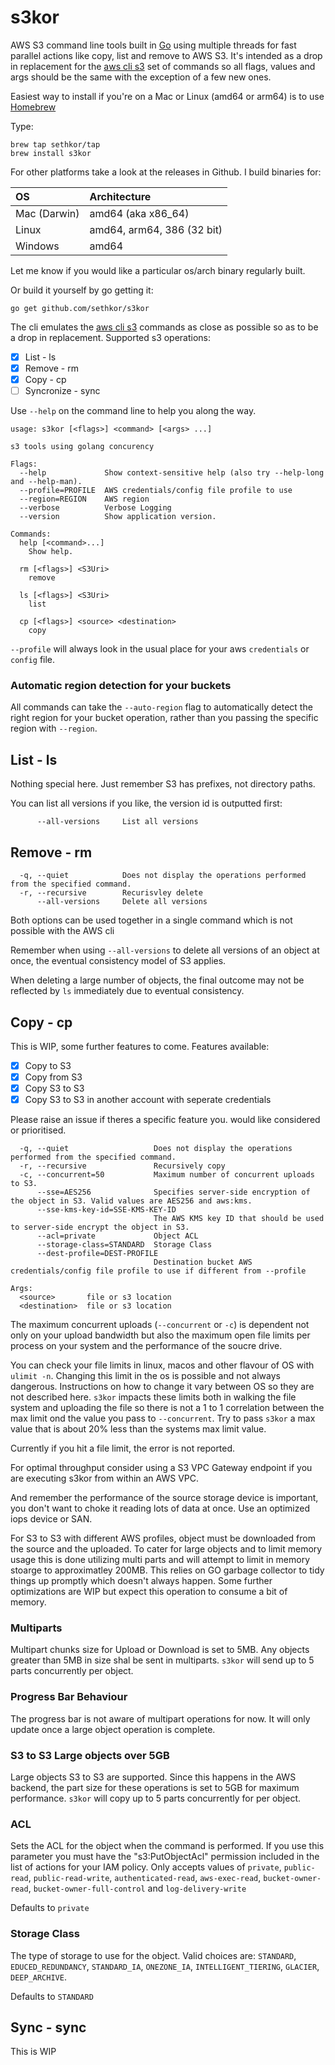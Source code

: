 # s3kor
AWS S3 command line tools built in [Go](https://golang.org/) using multiple threads for fast parallel actions like copy, list and remove to AWS S3.  It's intended as a drop in replacement for the [aws cli s3](https://docs.aws.amazon.com/cli/latest/reference/s3/cp.html) set of commands so all flags, values and args should be the same with the exception of a few new ones.

Easiest way to install if you're on a Mac or Linux (amd64 or arm64)  is to use [Homebrew](https://brew.sh/)

Type:

```
brew tap sethkor/tap
brew install s3kor
```

For other platforms take a look at the releases in Github.  I build binaries for:

|OS            | Architecture                           |
|:------------ |:-------------------------------------- |
|Mac (Darwin)  | amd64 (aka x86_64)                     |
|Linux         | amd64, arm64, 386 (32 bit) |
|Windows       | amd64                   |

Let me know if you would like a particular os/arch binary regularly built.

Or build it yourself by go getting it:
```
go get github.com/sethkor/s3kor
```


The cli emulates the [aws cli s3](https://aws.amazon.com/cli/) commands as close as possible so as to be a drop in replacement.  Supported s3 operations:

- [X] List - ls
- [X] Remove - rm
- [X] Copy - cp
- [ ] Syncronize - sync

Use `--help` on the command line to help you along the way.

```cassandraql
usage: s3kor [<flags>] <command> [<args> ...]

s3 tools using golang concurency

Flags:
  --help             Show context-sensitive help (also try --help-long and --help-man).
  --profile=PROFILE  AWS credentials/config file profile to use
  --region=REGION    AWS region
  --verbose          Verbose Logging
  --version          Show application version.

Commands:
  help [<command>...]
    Show help.

  rm [<flags>] <S3Uri>
    remove

  ls [<flags>] <S3Uri>
    list

  cp [<flags>] <source> <destination>
    copy
```

`--profile` will always look in the usual place for your aws `credentials` or `config` file.

### Automatic region detection for your buckets
All commands can take the `--auto-region` flag to automatically detect the right region for your bucket operation, rather than you passing the specific region with `--region`.


## List - ls
Nothing special here.  Just remember S3 has prefixes, not directory paths.

You can list all versions if you like, the version id is outputted first:

```
      --all-versions     List all versions
```
  

## Remove - rm
```
  -q, --quiet            Does not display the operations performed from the specified command.
  -r, --recursive        Recurisvley delete
      --all-versions     Delete all versions
```

Both options can be used together in a single command which is not possible with the AWS cli

Remember when using `--all-versions` to delete all versions of an object at once, the eventual consistency model of S3 applies.

When deleting a large number of objects, the final outcome may not be reflected by `ls` immediately due to eventual consistency.

## Copy - cp
This is WIP, some further features to come.  Features available:

- [X] Copy to S3
- [X] Copy from S3
- [X] Copy S3 to S3
- [X] Copy S3 to S3 in another account with seperate credentials

Please raise an issue if theres a specific feature you. would like considered or prioritised.

```
  -q, --quiet                   Does not display the operations performed from the specified command.
  -r, --recursive               Recursively copy
  -c, --concurrent=50           Maximum number of concurrent uploads to S3.
      --sse=AES256              Specifies server-side encryption of the object in S3. Valid values are AES256 and aws:kms.
      --sse-kms-key-id=SSE-KMS-KEY-ID  
                                The AWS KMS key ID that should be used to server-side encrypt the object in S3.
      --acl=private             Object ACL
      --storage-class=STANDARD  Storage Class
      --dest-profile=DEST-PROFILE  
                                Destination bucket AWS credentials/config file profile to use if different from --profile

Args:
  <source>       file or s3 location
  <destination>  file or s3 location
```

The maximum concurrent uploads (`--concurrent` or `-c`) is dependent not only on your upload bandwidth but also the maximum open file limits per process on your system and the performance of the soucre drive.  

You can check your file limits in linux, macos and other flavour of OS with `ulimit -n`.  Changing this limit in the os is possible and not always dangerous.  Instructions on how to change it vary between OS so they are not described here.  `s3kor` impacts these limits both in walking the file system and uploading the file so there is not a 1 to 1 correlation between the max limit ond the value you pass to `--concurrent`.  Try to pass `s3kor` a max value that is about 20% less than the systems max limit value.

Currently if you hit a file limit, the error is not reported.

For optimal throughput consider using a S3 VPC Gateway endpoint if you are executing s3kor from within an AWS VPC.

And remember the performance of the source storage device is important, you don't want to choke it reading lots of data at once.  Use an optimized iops device or SAN.

For S3 to S3 with different AWS profiles, object must be downloaded from the source and the uploaded.  To cater for large objects and to limit memory usage this is done utilizing multi parts and will attempt to limit in memory stoarge to approximatley 200MB.  This relies on GO garbage collector to tidy things up promptly which doesn't always happen.  Some further optimizations are WIP but expect this operation to consume a bit of memory.

### Multiparts
Multipart chunks size for Upload or Download is set to 5MB.  Any objects greater than 5MB in size shal be sent in multiparts. `s3kor` will send up to 5 parts concurrently per object.

### Progress Bar Behaviour
The progress bar is not aware of multipart operations for now.  It will only update once a large object operation is complete.

### S3 to S3 Large objects over 5GB
Large objects S3 to S3 are supported.  Since this happens in the AWS backend, the part size for these operations is set to 5GB for maximum performance.  `s3kor` will copy up to 5 parts concurrently for per object.

### ACL
Sets the ACL for the object when the command is performed. If you use this parameter you must have the "s3:PutObjectAcl" permission included in the list of actions for your IAM policy.  Only accepts values of `private`, `public-read`, `public-read-write`, `authenticated-read`, `aws-exec-read`, `bucket-owner-read`, `bucket-owner-full-control` and `log-delivery-write`

Defaults to `private`

### Storage Class
The type of storage to use for the object. Valid choices are: `STANDARD`, `EDUCED_REDUNDANCY`, `STANDARD_IA`, `ONEZONE_IA`, `INTELLIGENT_TIERING`, `GLACIER`, `DEEP_ARCHIVE`. 

Defaults to `STANDARD`
  
## Sync - sync
This is WIP





